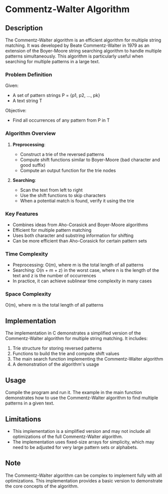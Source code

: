 # Commentz-Walter Algorithm

## Description

The Commentz-Walter algorithm is an efficient algorithm for multiple string matching. It was developed by Beate Commentz-Walter in 1979 as an extension of the Boyer-Moore string searching algorithm to handle multiple patterns simultaneously. This algorithm is particularly useful when searching for multiple patterns in a large text.

### Problem Definition

Given:
- A set of pattern strings P = {p1, p2, ..., pk}
- A text string T

Objective:
- Find all occurrences of any pattern from P in T

### Algorithm Overview

1. **Preprocessing**:
   - Construct a trie of the reversed patterns
   - Compute shift functions similar to Boyer-Moore (bad character and good suffix)
   - Compute an output function for the trie nodes

2. **Searching**:
   - Scan the text from left to right
   - Use the shift functions to skip characters
   - When a potential match is found, verify it using the trie

### Key Features

- Combines ideas from Aho-Corasick and Boyer-Moore algorithms
- Efficient for multiple pattern matching
- Uses both character and substring information for shifting
- Can be more efficient than Aho-Corasick for certain pattern sets

### Time Complexity

- Preprocessing: O(m), where m is the total length of all patterns
- Searching: O(n + m + z) in the worst case, where n is the length of the text and z is the number of occurrences
- In practice, it can achieve sublinear time complexity in many cases

### Space Complexity

O(m), where m is the total length of all patterns

## Implementation

The implementation in C demonstrates a simplified version of the Commentz-Walter algorithm for multiple string matching. It includes:

1. Trie structure for storing reversed patterns
2. Functions to build the trie and compute shift values
3. The main search function implementing the Commentz-Walter algorithm
4. A demonstration of the algorithm's usage

## Usage

Compile the program and run it. The example in the main function demonstrates how to use the Commentz-Walter algorithm to find multiple patterns in a given text.

## Limitations

- This implementation is a simplified version and may not include all optimizations of the full Commentz-Walter algorithm.
- The implementation uses fixed-size arrays for simplicity, which may need to be adjusted for very large pattern sets or alphabets.

## Note

The Commentz-Walter algorithm can be complex to implement fully with all optimizations. This implementation provides a basic version to demonstrate the core concepts of the algorithm.